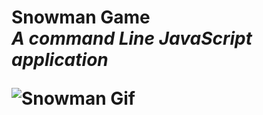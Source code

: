 <head>
<body>
 <h1 align="left">
  <b align="center">Snowman Game</b>
  <br> <i> A command Line JavaScript application</i></br>
  
 ![Snowman Gif](./snowman.gif)
 
 </h1>
</body>
</head>
